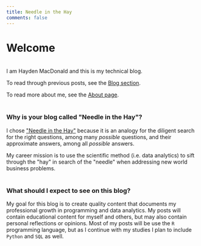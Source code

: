 ```yaml
---
title: Needle in the Hay
comments: false
---
```


# Welcome
&nbsp;  
I am Hayden MacDonald and this is my technical blog.

To read through previous posts, see the <a href="/post">Blog section</a>.

To read more about me, see the <a href="/page/about">About page</a>.  
&nbsp;  

### Why is your blog called "Needle in the Hay"?  
I chose <a href="https://dictionary.cambridge.org/dictionary/english/a-needle-in-a-haystack" target="_blank">"Needle in the Hay"</a> because it is an analogy for the diligent search for the right questions, among many *possible* questions, and their approximate answers, among all *possible* answers.  

My career mission is to use the scientific method (i.e. data analytics) to sift through the "hay" in search of the "needle" when addressing new world business problems.  
&nbsp;  
 
### What should I expect to see on this blog?  
My goal for this blog is to create quality content that documents my professional growth in programming and data analytics. My posts will contain educational content for myself and others, but may also contain personal reflections or opinions. Most of my posts will be use the `R` programming language, but as I continue with my studies I plan to include `Python` and `SQL` as well.
